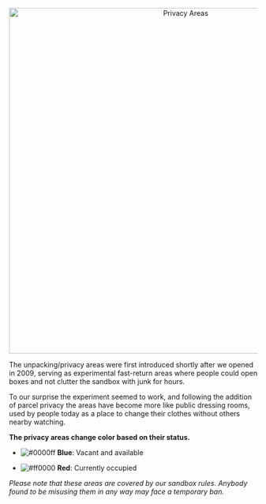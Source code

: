 <p align="center">
  <img width="700" src="https://alethiaisland.files.wordpress.com/2010/01/unpacking-areas-01_004.jpg?w=700" alt="Privacy Areas">
</p>

The unpacking/privacy areas were first introduced shortly after we opened in 2009, serving as experimental fast-return areas where people could open boxes and not clutter the sandbox with junk for hours. 

To our surprise the experiment seemed to work, and following the addition of parcel privacy the areas have become more like public dressing rooms, used by people today as a place to change their clothes without others nearby watching.

**The privacy areas change color based on their status.**

- ![#0000ff](https://via.placeholder.com/15/0000ff/000000?text=+) <b>**Blue**</b>: Vacant and available</p>
- ![#ff0000](https://via.placeholder.com/15/ff0000/000000?text=+) **Red**: Currently occupied</p>

_Please note that these areas are covered by our sandbox rules. Anybody found to be misusing them in any way may face a temporary ban._
